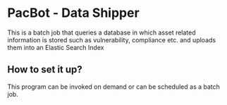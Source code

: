 # PacBot - Data Shipper
This is a batch job that queries a database in which asset related information is stored such as vulnerability, compliance etc. and uploads them into an Elastic Search Index

## How to set it up?
This program can be invoked on demand or can be scheduled as a batch job.
